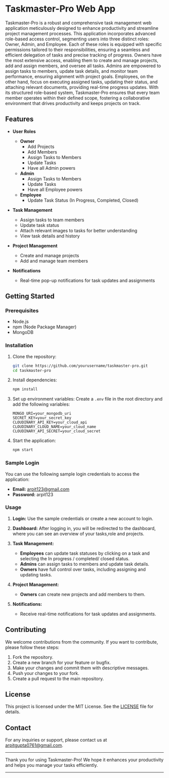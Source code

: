 # Taskmaster-Pro Web App

Taskmaster-Pro is a robust and comprehensive task management web application meticulously designed to enhance productivity and streamline project management processes. This application incorporates advanced role-based access control, segmenting users into three distinct roles: Owner, Admin, and Employee. Each of these roles is equipped with specific permissions tailored to their responsibilities, ensuring a seamless and efficient delegation of tasks and precise tracking of progress. Owners have the most extensive access, enabling them to create and manage projects, add and assign members, and oversee all tasks. Admins are empowered to assign tasks to members, update task details, and monitor team performance, ensuring alignment with project goals. Employees, on the other hand, focus on executing assigned tasks, updating their status, and attaching relevant documents, providing real-time progress updates. With its structured role-based system, Taskmaster-Pro ensures that every team member operates within their defined scope, fostering a collaborative environment that drives productivity and keeps projects on track.

## Features

- **User Roles**
  - **Owner**
    - Add Projects
    - Add Members
    - Assign Tasks to Members
    - Update Tasks
    - Have all Admin powers
  - **Admin**
    - Assign Tasks to Members
    - Update Tasks
    - Have all Employee powers
  - **Employee**
    - Update Task Status (In Progress, Completed, Closed)

- **Task Management**
  - Assign tasks to team members
  - Update task status
  - Attach relevant images to tasks for better understanding
  - View task details and history

- **Project Management**
  - Create and manage projects
  - Add and manage team members

- **Notifications**
  - Real-time pop-up notifications for task updates and assignments

## Getting Started

### Prerequisites

- Node.js
- npm (Node Package Manager)
- MongoDB

### Installation

1. Clone the repository:
    ```bash
    git clone https://github.com/yourusername/taskmaster-pro.git
    cd taskmaster-pro
    ```

2. Install dependencies:
    ```bash
    npm install
    ```

3. Set up environment variables:
    Create a `.env` file in the root directory and add the following variables:
    ```env
    MONGO_URI=your_mongodb_uri
    SECRET_KEY=your_secret_key
    CLOUDINARY_API_KEY=your_cloud_api
    CLOUDINARY_CLOUD_NAME=your_cloud_name
    CLOUDINARY_API_SECRET=your_cloud_secret
    ```

4. Start the application:
    ```bash
    npm start
    ```

### Sample Login

You can use the following sample login credentials to access the application:

- **Email:** arpit123@gmail.com
- **Password:** arpit123

### Usage

1. **Login:**
   Use the sample credentials or create a new account to login.

2. **Dashboard:**
   After logging in, you will be redirected to the dashboard, where you can see an overview of your tasks,role and projects.

3. **Task Management:**
   - **Employees** can update task statuses by clicking on a task and selecting the In progress / completed/ closed status.
   - **Admins** can assign tasks to members and update task details.
   - **Owners** have full control over tasks, including assigning and updating tasks.

4. **Project Management:**
   - **Owners** can create new projects and add members to them.

5. **Notifications:**
   - Receive real-time notifications for task updates and assignments.

## Contributing

We welcome contributions from the community. If you want to contribute, please follow these steps:

1. Fork the repository.
2. Create a new branch for your feature or bugfix.
3. Make your changes and commit them with descriptive messages.
4. Push your changes to your fork.
5. Create a pull request to the main repository.

## License

This project is licensed under the MIT License. See the [LICENSE](LICENSE) file for details.

## Contact

For any inquiries or support, please contact us at arpitgupta0761@gmail.com.

---

Thank you for using Taskmaster-Pro! We hope it enhances your productivity and helps you manage your tasks efficiently.

---
